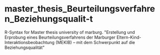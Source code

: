 # master_thesis_Beurteilungsverfahren_Beziehungsqualit-t
R-Syntax for Master thesis university of marburg. "Erstellung und Erprobung eines Beurteilungsverfahrens der Marburger Eltern-Kind-Interaktionsbeobachtung (MEKIB) – mit dem Schwerpunkt auf die Beziehungsqualität"

